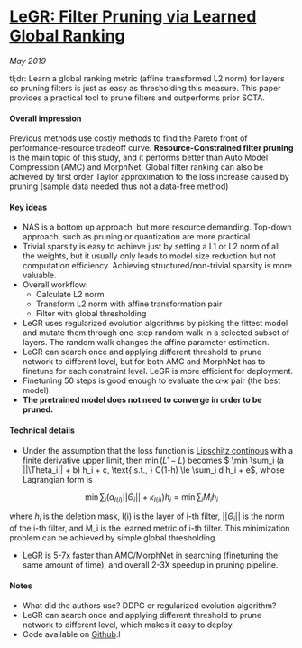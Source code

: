 # [LeGR: Filter Pruning via Learned Global Ranking](https://arxiv.org/pdf/1904.12368.pdf)

_May 2019_

tl;dr: Learn a global ranking metric (affine transformed L2 norm) for layers so pruning filters is just as easy as thresholding this measure. This paper provides a practical tool to prune filters and outperforms prior SOTA.

#### Overall impression
Previous methods use costly methods to find the Pareto front of performance-resource tradeoff curve. **Resource-Constrained filter pruning** is the main topic of this study, and it performs better than Auto Model Compression (AMC) and MorphNet. Global filter ranking can also be achieved by first order Taylor approximation to the loss increase caused by pruning (sample data needed thus not a data-free method)


#### Key ideas
- NAS is a bottom up approach, but more resource demanding. Top-down approach, such as pruning or quantization are more practical.
- Trivial sparsity is easy to achieve just by setting a L1 or L2 norm of all the weights, but it usually only leads to model size reduction but not computation efficiency. Achieving structured/non-trivial sparsity is more valuable. 
- Overall workflow:
	- Calculate L2 norm
	- Transform L2 norm with affine transformation pair
	- Filter with global thresholding
- LeGR uses regularized evolution algorithms by picking the fittest model and mutate them through one-step random walk in a selected subset of layers. The random walk changes the affine parameter estimation.
- LeGR can search once and applying different threshold to prune network to different level, but for both AMC and MorphNet has to finetune for each constraint level. LeGR is more efficient for deployment.
- Finetuning 50 steps is good enough to evaluate the $\alpha$-$\kappa$ pair (the best model). 
- **The pretrained model does not need to converge in order to be pruned.**

#### Technical details
- Under the assumption that the loss function is [Lipschitz continous](https://en.wikipedia.org/wiki/Lipschitz_continuity) with a finite derivative upper limit, then $\min (L' - L)$ becomes $ \min \sum_i (a ||\Theta_i|| + b) h_i + c, \text{ s.t., } C(1-h) \le \sum_i d h_i + e$, whose Lagrangian form is 

$$\min \sum_i (\alpha_{l(i)} ||\Theta_i|| + \kappa_{l(i)}) h_i = \min \sum_i M_i h_i$$

where $h_i$ is the deletion mask, l(i) is the layer of i-th filter, $||\Theta_i||$ is the norm of the i-th filter, and M_i is the learned metric of i-th filter. This minimization problem can be achieved by simple global thresholding. 
- LeGR is 5-7x faster than AMC/MorphNet in searching (finetuning the same amount of time), and overall 2-3X speedup in pruning pipeline.


#### Notes
- What did the authors use? DDPG or regularized evolution algorithm?
- LeGR can search once and applying different threshold to prune network to different level, which makes it easy to deploy.
- Code available on [Github](https://github.com/cmu-enyac/LeGR).I
